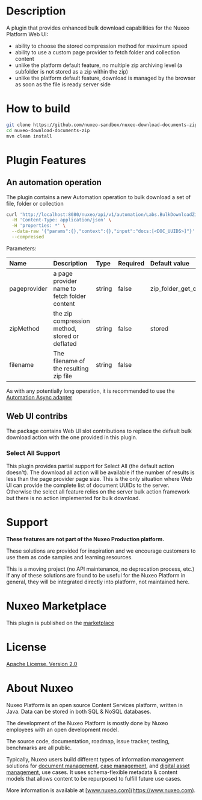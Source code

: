 # Description
A plugin that provides enhanced bulk download capabilities for the Nuxeo Platform Web UI:
- ability to choose the stored compression method for maximum speed
- ability to use a custom page provider to fetch folder and collection content
- unlike the platform default feature, no multiple zip archiving level (a subfolder is not stored as a zip within the zip)
- unlike the platform default feature, download is managed by the browser as soon as the file is ready server side

# How to build
```bash
git clone https://github.com/nuxeo-sandbox/nuxeo-download-documents-zip
cd nuxeo-download-documents-zip
mvn clean install
```

# Plugin Features
## An automation operation
The plugin contains a new Automation operation to bulk download a set of file, folder or collection

```bash
curl 'http://localhost:8080/nuxeo/api/v1/automation/Labs.BulkDownloadZip' \
  -H 'Content-Type: application/json' \
  -H 'properties: *' \
  --data-raw '{"params":{},"context":{},"input":"docs:[<DOC_UUIDS>]"}' \
  --compressed
```

Parameters:

| Name         | Description                                    | Type   | Required | Default value           |
|:-------------|:-----------------------------------------------|:-------|:---------|:------------------------|
| pageprovider | a page provider name to fetch folder content   | string | false    | zip_folder_get_children |
| zipMethod    | the zip compression method, stored or deflated | string | false    | stored                  |
| filename     | The filename of the resulting zip file         | string | false    |                         |

As with any potentially long operation, it is recommended to use the [Automation Async adapter](https://jira.nuxeo.com/browse/NXP-26172)

## Web UI contribs
The package contains Web UI slot contributions to replace the default bulk download action with the one provided in this plugin.

### Select All Support
This plugin provides partial support for Select All (the default action doesn't). The download all action will be available if the number of results is less than the page provider page size. This is the only situation where Web UI can provide the complete list of document UUIDs to the server. Otherwise the select all feature relies on the server bulk action framework but there is no action implemented for bulk download. 

# Support

**These features are not part of the Nuxeo Production platform.**

These solutions are provided for inspiration and we encourage customers to use them as code samples and learning resources.

This is a moving project (no API maintenance, no deprecation process, etc.) If any of these solutions are found to be useful for the Nuxeo Platform in general, they will be integrated directly into platform, not maintained here.

# Nuxeo Marketplace
This plugin is published on the [marketplace](https://connect.nuxeo.com/nuxeo/site/marketplace/package/nuxeo-download-documents-zip)

# License

[Apache License, Version 2.0](http://www.apache.org/licenses/LICENSE-2.0.html)

# About Nuxeo

Nuxeo Platform is an open source Content Services platform, written in Java. Data can be stored in both SQL & NoSQL databases.

The development of the Nuxeo Platform is mostly done by Nuxeo employees with an open development model.

The source code, documentation, roadmap, issue tracker, testing, benchmarks are all public.

Typically, Nuxeo users build different types of information management solutions for [document management](https://www.nuxeo.com/solutions/document-management/), [case management](https://www.nuxeo.com/solutions/case-management/), and [digital asset management](https://www.nuxeo.com/solutions/dam-digital-asset-management/), use cases. It uses schema-flexible metadata & content models that allows content to be repurposed to fulfill future use cases.

More information is available at [www.nuxeo.com](https://www.nuxeo.com).

